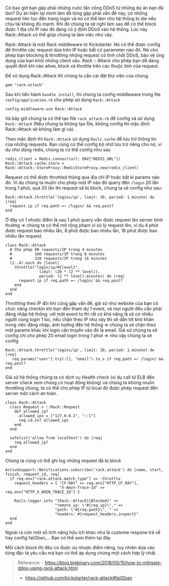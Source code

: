 Có bao giờ bạn gặp phải những cuộc tấn công DDoS từ những dự án bạn đã làm? Dự án hiện tại mình làm đã từng gặp phải vấn đề này, có những request liên tục đến trang login và nó có thể làm cho hệ thống bị die nếu chịu tải không đủ mạnh. Khi đó chúng ta sẽ nghĩ làm sao để có thể block được 1 địa chỉ IP nào đó đang có ý định DDoS vào hệ thống. Lúc này Rack::Attack có thể giúp chúng ta làm việc như vậy.

Rack::Attack là một Rack middleware từ Kickstarter. Nó có thể được config để throttle các request dựa trên IP hoặc bất cứ parameter nào đó. Nó cho phép bạn blocking & throttling những request có tính chất DDoS, bảo vệ ứng dụng của bạn khỏi những client xấu. Rack :: Attack cho phép bạn dễ dàng quyết định khi nào allow, block và throttle trên các thuộc tính của request.

Để xử dụng Rack::Attack thì chúng ta cần cài đặt thư viện của chúng.
```
gem "rack-attack"
```

Sau khi tiến hành `bundle install`, thì chúng ta config middleware trong file `config/application.rb` cho phép sử dụng `Rack::Attack`
```
config.middleware.use Rack::Attack
```

Và bây giờ chúng ta có thể tạo file `rack_attack.rb` để config và sử dụng `Rack::Attack` (Nếu chúng ta không tạo file, không config thì mặc định Rack::Attack sẽ không làm gì cả).

Theo mặc định thì `Rack::Attack` sử dụng `Rails.cache` để lưu trữ thông tin của những requests. Bạn cũng có thể config bộ nhớ lưu trữ riêng cho nó, ví dụ như dùng redis, chúng ta có thể config như sau
```
redis_client = Redis.connect(url: ENV["REDIS_URL"])
Rack::Attack.cache.store = Rack::Attack::StoreProxy::RedisStoreProxy.new(redis_client)
```

Request có thể được  throttled thông qua địa chỉ IP hoặc bất kì params nào đó. Ví dụ chúng ta muốn cho phép một IP nào đó query đến `/login` 20 lần trong 1 phút, quá 20 lần thì request sẽ bị block, chúng ta sẽ config như sau:
```
Rack::Attack.throttle('logins/ip', limit: 20, period: 1.minute) do |req|
  request.ip if req.path =~ /login/ && req.post?
end
```
Ở đây có 1 nhược điểm là sau 1 phút query vẫn được request lên server bình thường  => chúng ta có thể mở rộng phạm vi xử lý request lên, ví dụ 4 phút được request bao nhiêu lần, 8 phút được bao nhiêu lần, 16 phút được bao nhiêu lần request.
```
class Rack::Attack
  # Cho phép 80 requests/IP trong 4 minutes
  #          160 requests/IP trong 8 minutes
  #          320 requests/IP trong 16 minutes
  (2..4).each do |level|
    throttle("login/ip/#{level}",
               limit: (20 * (2 ** level)),
               period: (2 ** level).minutes) do |req|
      request.ip ﻿if req.path =~ /login/ && req.post?
    end
  end
end
```
Throttling theo IP  đôi khi cũng gặp vấn đề, giả sử như website của bạn có chức năng checkin khi bạn đến tham dự 1 event, và mọi người đều cần phải đăng nhập hệ thống. với một event to thì rất có khả năng là sẽ có nhiều người cùng login 1 lúc, nếu chặn theo IP như vậy thì sẽ dẫn tới khó khăn trong việc đăng nhập, ảnh hưởng đến hệ thống => chúng ta sẽ chặn theo một params khác khi login cần truyền vào đó là email. Giả sử chúng ta sẽ config chỉ cho phép 20 email login trong 1 phút => như vậy chúng ta sẽ config
```
Rack::Attack.throttle('logins/ip', limit: 20, period: 1.minute) do |req|
   req.params["user"].try(:[], "email").to_s ﻿if req.path =~ /login/ && req.post?
end
```
Giả sử hệ thống chúng ta có dịch vụ Health check (ví dụ call từ ELB đến server check xem chúng có hoạt động không) và chúng ta không muốn throttling chúng, ta có thể cho phép IP từ local đó được phép request đến server một cách an toàn.
```
class Rack::Attack
  class Request < ::Rack::Request
    def allowed_ip?
      allowed_ips = ["127.0.0.1", "::1"]
      req.id.in? allowed_ips
    end
  end

  safelist('allow from localhost') do |req|
    req.allowed_ip?
  end
end
```
Chúng ta cũng có thể ghi log những request đã bị block
```
ActiveSupport::Notifications.subscribe('rack.attack') do |name, start, finish, request_id, req|
  if req.env["rack.attack.match_type"] == :throttle
    request_headers = { "CF-RAY" => req.env["HTTP_CF_RAY"],
                        "X-Amzn-Trace-Id" => req.env["HTTP_X_AMZN_TRACE_ID"] }

    Rails.logger.info "[Rack::Attack][Blocked]" <<
                      "remote_ip: \"#{req.ip}\"," <<
                      "path: \"#{req.path}\", " <<
                      "headers: #{request_headers.inspect}"
  end
end
```
Ngoài ra còn một số tính năng hữu ích khác như là custome respone trả về hay ﻿config fail2ban,... Bạn có thể xem thêm tại đây﻿﻿

Mỗi cách block thì đêu có được ưu nhược điểm riêng, tuy nhiên dựa vào từng đặc tả yêu cầu mà bạn có thể áp dụng chúng một cách hợp lý nhất.

> Reference: - https://blog.bigbinary.com/2018/05/15/how-to-mitigate-ddos-using-rack-attack.html
> -  https://github.com/kickstarter/rack-attack#fail2ban